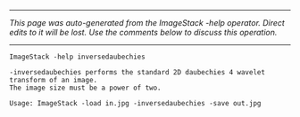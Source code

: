 
---

_This page was auto-generated from the ImageStack -help operator. Direct edits to it will be lost. Use the comments below to discuss this operation._

---

```
ImageStack -help inversedaubechies

-inversedaubechies performs the standard 2D daubechies 4 wavelet transform of an image. 
The image size must be a power of two.

Usage: ImageStack -load in.jpg -inversedaubechies -save out.jpg

```